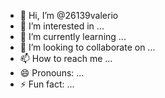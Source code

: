 - 👋 Hi, I’m @26139valerio
- 👀 I’m interested in ...
- 🌱 I’m currently learning ...
- 💞️ I’m looking to collaborate on ...
- 📫 How to reach me ...
- 😄 Pronouns: ...
- ⚡ Fun fact: ...

<!---
26139valerio/26139valerio is a ✨ special ✨ repository because its `README.md` (this file) appears on your GitHub profile.
You can click the Preview link to take a look at your changes.
--->
